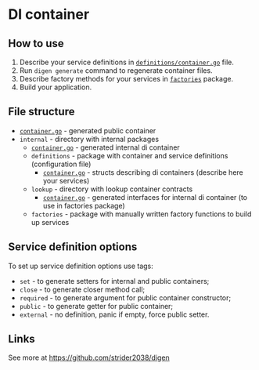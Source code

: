 # DI container

## How to use

1. Describe your service definitions in [`definitions/container.go`](./internal/definitions/container.go) file.
2. Run `digen generate` command to regenerate container files.
3. Describe factory methods for your services in [`factories`](./internal/factories) package.
4. Build your application.

## File structure

* [`container.go`](./container.go) - generated public container
* `internal` - directory with internal packages
  * [`container.go`](./internal/container.go) - generated internal di container
  * `definitions` - package with container and service definitions (configuration file)
    * [`container.go`](./internal/definitions/container.go) - structs describing di containers (describe here your services)
  * `lookup` - directory with lookup container contracts
    * [`container.go`](./internal/lookup/container.go) - generated interfaces for internal di container (to use in factories package)
  * `factories` - package with manually written factory functions to build up services

## Service definition options

To set up service definition options use tags:

* `set` - to generate setters for internal and public containers;
* `close` - to generate closer method call;
* `required` - to generate argument for public container constructor;
* `public` - to generate getter for public container;
* `external` - no definition, panic if empty, force public setter.

## Links

See more at <https://github.com/strider2038/digen>
